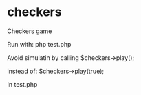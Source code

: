 # checkers
Checkers game

Run with:
php test.php

Avoid simulatin by calling
$checkers->play();

instead of:
$checkers->play(true);

In test.php
